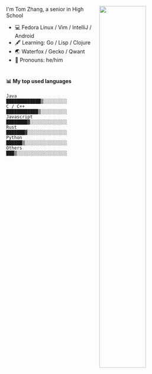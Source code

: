 [<img align="right" width="50%" src="https://github-readme-stats.vercel.app/api?username=Shuzhengz&count_private=true&show_icons=true&title_color=fff&icon_color=79ff97&text_color=9f9f9f&bg_color=151515">](https://metrics.lecoq.io/shuzhengz)
  
I'm Tom Zhang, a senior in High School

- :computer: Fedora Linux / Vim / IntelliJ / Android
- :fountain_pen: Learning: Go / Lisp / Clojure
- :earth_asia: Waterfox / Gecko / Qwant
- :man: Pronouns: he/him


#

#### :bar_chart: My top used languages

<!--START_SECTION:waka-->
```text
Java          █████████████▒░░░░░░░░░
C / C++       ████████████▒░░░░░░░░░░
Javascript    ████████▓░░░░░░░░░░░░░░
Rust          ███████▓░░░░░░░░░░░░░░░
Python        ██████▒░░░░░░░░░░░░░░░░
Others        ███▒░░░░░░░░░░░░░░░░░░░
```
<!--END_SECTION:waka-->
